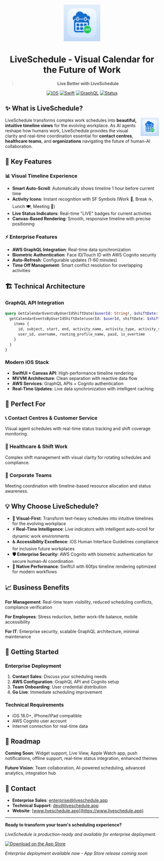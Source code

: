 <div align="center">
  <img src="app-icon.png" alt="LiveSchedule App Icon" width="120" height="120">
  
  # LiveSchedule - Visual Calendar for the Future of Work

  > **Live Better with LiveSchedule**

  [![iOS](https://img.shields.io/badge/iOS-18.0+-blue.svg)](https://developer.apple.com/ios/)
  [![Swift](https://img.shields.io/badge/Swift-5.9+-orange.svg)](https://swift.org/)
  [![GraphQL](https://img.shields.io/badge/GraphQL-AWS-ff69b4.svg)](https://graphql.org/)
  [![Status](https://img.shields.io/badge/Status-Production%20Ready-brightgreen.svg)]()
</div>

## ✨ What is LiveSchedule?

<img src="app-icon.png" alt="LiveSchedule" width="60" height="60" align="right">

LiveSchedule transforms complex work schedules into **beautiful, intuitive timeline views** for the evolving workplace. As AI agents reshape how humans work, LiveSchedule provides the visual clarity and real-time coordination essential for **contact centres**, **healthcare teams**, and **organizations** navigating the future of human-AI collaboration.

## 🎯 Key Features

### 📊 **Visual Timeline Experience**
- **Smart Auto-Scroll**: Automatically shows timeline 1 hour before current time
- **Activity Icons**: Instant recognition with SF Symbols (Work 💼, Break ☕, Lunch 🍽️, Meeting 👥)
- **Live Status Indicators**: Real-time "LIVE" badges for current activities
- **Canvas-Based Rendering**: Smooth, responsive timeline with precise positioning

### ⚡ **Enterprise Features**
- **AWS GraphQL Integration**: Real-time data synchronization
- **Biometric Authentication**: Face ID/Touch ID with AWS Cognito security
- **Auto-Refresh**: Configurable updates (1-60 minutes)
- **Time Off Management**: Smart conflict resolution for overlapping activities

## 🏗️ Technical Architecture

### **GraphQL API Integration**
```graphql
query GetCalendarEventsByUserIdShiftDate($userId: String!, $shiftDate: $String!) {
  getCalendarEventsByUserIdShiftDate(userId: $userId, shiftDate: $shiftDate) {
    items {
      id, subject, start, end, activity_name, activity_type, activity_status
      user_id, username, routing_profile_name, paid, is_overtime
    }
  }
}
```

### **Modern iOS Stack**
- **SwiftUI + Canvas API**: High-performance timeline rendering
- **MVVM Architecture**: Clean separation with reactive data flow
- **AWS Services**: GraphQL APIs + Cognito authentication
- **Real-Time Updates**: Live data synchronization with intelligent caching

## 📱 Perfect For

### 📞 **Contact Centres & Customer Service**
Visual agent schedules with real-time status tracking and shift coverage monitoring.

### 🏥 **Healthcare & Shift Work**
Complex shift management with visual clarity for rotating schedules and compliance.

### 🏢 **Corporate Teams**
Meeting coordination with timeline-based resource allocation and status awareness.

## 💡 Why Choose LiveSchedule?

- **🌟 Visual-First**: Transform text-heavy schedules into intuitive timelines for the evolving workplace
- **⚡ Real-Time Intelligence**: Live indicators with intelligent auto-scroll for dynamic work environments
- **♿ Accessibility Excellence**: iOS Human Interface Guidelines compliance for inclusive future workplaces
- **🛡️ Enterprise Security**: AWS Cognito with biometric authentication for secure human-AI coordination
- **📱 Native Performance**: SwiftUI with 60fps timeline rendering optimized for modern workflows

## 📈 Business Benefits

**For Management**: Real-time team visibility, reduced scheduling conflicts, compliance verification

**For Employees**: Stress reduction, better work-life balance, mobile accessibility

**For IT**: Enterprise security, scalable GraphQL architecture, minimal maintenance

## 🚀 Getting Started

### **Enterprise Deployment**
1. **Contact Sales**: Discuss your scheduling needs
2. **AWS Configuration**: GraphQL API and Cognito setup
3. **Team Onboarding**: User credential distribution
4. **Go Live**: Immediate scheduling improvement

### **Technical Requirements**
- iOS 18.0+, iPhone/iPad compatible
- AWS Cognito user account
- Internet connection for real-time data

## 🎯 Roadmap

**Coming Soon**: Widget support, Live View, Apple Watch app, push notifications, offline support, real-time status integration, enhanced themes

**Future Vision**: Team collaboration, AI-powered scheduling, advanced analytics, integration hub

## 🤝 Contact

- **Enterprise Sales**: [enterprise@liveschedule.app](mailto:enterprise@liveschedule.app)
- **Technical Support**: [dev@liveschedule.app](mailto:dev@liveschedule.app)
- **Website**: [www.liveschedule.app](https://www.liveschedule.app)

---

**Ready to transform your team's scheduling experience?**

*LiveSchedule is production-ready and available for enterprise deployment.*

[![Download on the App Store](https://developer.apple.com/assets/elements/badges/download-on-the-app-store.svg)](https://apps.apple.com/app/liveschedule)

*Enterprise deployment available now - App Store release coming soon*
